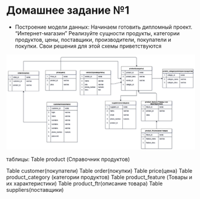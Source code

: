 # Домашнее задание №1
- Построение модели данных:
Начинаем готовить дипломный проект. “Интернет-магазин”
Реализуйте сущности продукты, категории продуктов, цены, поставщики, производители, покупатели и покупки. 
Свои решения для этой схемы приветствуются


![Схема](image.png)

таблицы:
Table product (Справочник продуктов)

Table customer(покупатели)
Table order(покупки)
Table price(цена)
Table product_category (категории продуктов)
Table product_feature (Товары и их характеристики)
Table product_ftr(описание товара)
Table suppliers(поставщики)